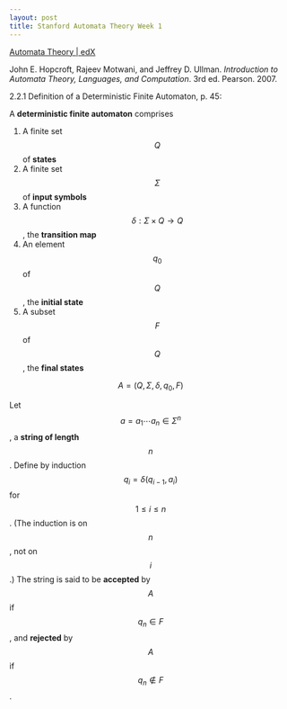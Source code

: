 ```yaml
---
layout: post
title: Stanford Automata Theory Week 1
---
```


[Automata Theory \| edX](https://www.edx.org/course/automata-theory)

John E. Hopcroft, Rajeev Motwani, and Jeffrey D. Ullman. *Introduction to Automata Theory, Languages, and Computation*. 3rd ed. Pearson. 2007.

2.2.1 Definition of a Deterministic Finite Automaton, p. 45:

A **deterministic finite automaton** comprises

1. A finite set $$Q$$ of **states**
2. A finite set $$\Sigma$$ of **input symbols**
3. A function $$\delta:\Sigma \times Q \to Q$$, the **transition map**
4. An element $$q_0$$ of $$Q$$, the **initial state**
5. A subset $$F$$ of $$Q$$, the **final states**

$$A=(Q,\Sigma,\delta,q_0,F)$$

Let $$a = a_1 \cdots a_n \in \Sigma^n$$, a **string of length** $$n$$.
Define by induction $$q_i = \delta(q_{i-1}, a_i)$$ for $$1 \leq i \leq n$$. (The induction is on $$n$$, not on $$i$$.)
The string is said to be **accepted** by $$A$$ if $$q_n \in F$$, and **rejected** by $$A$$ if $$q_n \not \in F$$.





